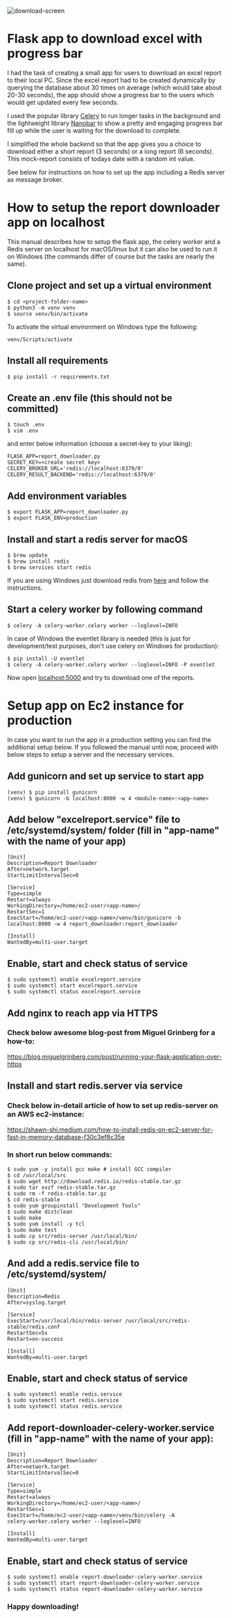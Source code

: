 ![download-screen](https://github.com/jphoga/flask-celery-excel-downloader/blob/main/download-long-report.gif?raw=true)


# Flask app to download excel with progress bar

I had the task of creating a small app for users to download an excel report to their local PC. Since the excel report had to be created dynamically by querying the database about 30 times on average (which would take about 20-30 seconds), the app should show a progress bar to the users which would get updated every few seconds. 

I used the popular library [Celery](https://docs.celeryproject.org/en/stable/) to run longer tasks in the background and the lightweight library [Nanobar](https://nanobar.jacoborus.codes/) to show a pretty and engaging progress bar fill up while the user is waiting for the download to complete.  

I simplified the whole backend so that the app gives you a choice to download either a short report (3 seconds) or a long report (6 seconds). This mock-report consists of todays date with a random int value. 

See below for instructions on how to set up the app including a Redis server as message broker. 

# How to setup the report downloader app on localhost

This manual describes how to setup the flask app, the celery worker and a Redis server on localhost for macOS/linux but it can also be used to run it on Windows (the commands differ of course but the tasks are nearly the same).

## Clone project and set up a virtual environment
	
	$ cd <project-folder-name>
	$ python3 -m venv venv
	$ source venv/bin/activate

To activate the virtual environment on Windows type the following:
	
	venv/Scripts/activate


## Install all requirements

	$ pip install -r requirements.txt

## Create an .env file (this should not be committed)
	
	$ touch .env
	$ vim .env

and enter below information (choose a secret-key to your liking):
	
	FLASK_APP=report_downloader.py
	SECRET_KEY=<create secret key> 
	CELERY_BROKER_URL='redis://localhost:6379/0'
	CELERY_RESULT_BACKEND='redis://localhost:6379/0'

## Add environment variables

	$ export FLASK_APP=report_downloader.py
	$ export FLASK_ENV=production

## Install and start a redis server for macOS

	$ brew update
	$ brew install redis
	$ brew services start redis
	
If you are using Windows just download redis from [here](https://github.com/microsoftarchive/redis/releases) and follow the instructions.

## Start a celery worker by following command
	
    $ celery -A celery-worker.celery worker --loglevel=INFO
    
In case of Windows the eventlet library is needed (this is just for development/test purposes, don't use celery on Windows for production):

	$ pip install -U eventlet
    $ celery -A celery-worker.celery worker --loglevel=INFO -P eventlet


Now open [localhost:5000](http://localhost:5000/) and try to download one of the reports.



# Setup app on Ec2 instance for production

In case you want to run the app in a production setting you can find the additional setup below.
If you followed the manual until now, proceed with below steps to setup a server and the necessary services.

## Add gunicorn and set up service to start app

	(venv) $ pip install gunicorn
	(venv) $ gunicorn -b localhost:8000 -w 4 <module-name>:<app-name>

## Add below "excelreport.service" file to /etc/systemd/system/ folder (fill in "app-name" with the name of your app)

	[Unit]
	Description=Report Downloader
	After=network.target
	StartLimitIntervalSec=0

	[Service]
	Type=simple
	Restart=always
	WorkingDirectory=/home/ec2-user/<app-name>/
	RestartSec=1
	ExecStart=/home/ec2-user/<app-name>/venv/bin/gunicorn -b  
	localhost:8000 -w 4 report_downloader:report_downloader

	[Install]
	WantedBy=multi-user.target

## Enable, start and check status of service

	$ sudo systemctl enable excelreport.service
	$ sudo systemctl start excelreport.service
	$ sudo systemctl status excelreport.service

## Add nginx to reach app via HTTPS
### Check below awesome blog-post from Miguel Grinberg for a how-to:
https://blog.miguelgrinberg.com/post/running-your-flask-application-over-https

## Install and start redis.server via service 
### Check below in-detail article of how to set up redis-server on an AWS ec2-instance:
https://shawn-shi.medium.com/how-to-install-redis-on-ec2-server-for-fast-in-memory-database-f30c3ef8c35e

### In short run below commands:

	$ sudo yum -y install gcc make # install GCC compiler
	$ cd /usr/local/src
	$ sudo wget http://download.redis.io/redis-stable.tar.gz
	$ sudo tar xvzf redis-stable.tar.gz
	$ sudo rm -f redis-stable.tar.gz
	$ cd redis-stable
	$ sudo yum groupinstall "Development Tools"
	$ sudo make distclean
	$ sudo make
	$ sudo yum install -y tcl
	$ sudo make test
	$ sudo cp src/redis-server /usr/local/bin/
	$ sudo cp src/redis-cli /usr/local/bin/

## And add a redis.service file to /etc/systemd/system/

	[Unit]
	Description=Redis
	After=syslog.target

	[Service]
	ExecStart=/usr/local/bin/redis-server /usr/local/src/redis-stable/redis.conf
	RestartSec=5s
	Restart=on-success

	[Install]
	WantedBy=multi-user.target
	
## Enable, start and check status of service

	$ sudo systemctl enable redis.service
	$ sudo systemctl start redis.service
	$ sudo systemctl status redis.service

## Add report-downloader-celery-worker.service (fill in "app-name" with the name of your app):

	[Unit]
	Description=Report Downloader
	After=network.target
	StartLimitIntervalSec=0

	[Service]
	Type=simple
	Restart=always
	WorkingDirectory=/home/ec2-user/<app-name>/
	RestartSec=1
	ExecStart=/home/ec2-user/<app-name>/venv/bin/celery -A 
	celery-worker.celery worker --loglevel=INFO

	[Install]
	WantedBy=multi-user.target

## Enable, start and check status of service

	$ sudo systemctl enable report-downloader-celery-worker.service
	$ sudo systemctl start report-downloader-celery-worker.service
	$ sudo systemctl status report-downloader-celery-worker.service


### Happy downloading!

